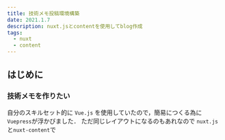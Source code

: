 ```yaml
---
title: 技術メモ投稿環境構築
date: 2021.1.7
description: nuxt.jsとcontentを使用してblog作成
tags: 
  - nuxt
  - content
---
```

## はじめに

### 技術メモを作りたい

自分のスキルセット的に `Vue.js` を使用していたので，簡易につくる為に`Vuepress`が浮かびました．
ただ同じレイアウトになるのもあれなので `nuxt.js`と`nuxt-content`で


